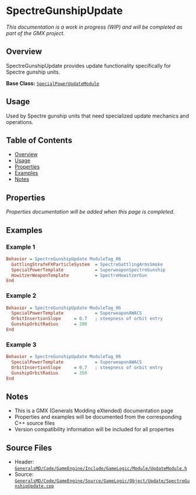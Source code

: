 # SpectreGunshipUpdate

*This documentation is a work in progress (WIP) and will be completed as part of the GMX project.*

## Overview

SpectreGunshipUpdate provides update functionality specifically for Spectre gunship units.

**Base Class:** [`SpecialPowerUpdateModule`](../../GeneralsMD/Code/GameEngine/Include/GameLogic/Module/SpecialPowerUpdateModule.h)

## Usage

Used by Spectre gunship units that need specialized update mechanics and operations.

## Table of Contents

- [Overview](#overview)
- [Usage](#usage)
- [Properties](#properties)
- [Examples](#examples)
- [Notes](#notes)

## Properties

*Properties documentation will be added when this page is completed.*

## Examples

### Example 1
```ini
Behavior = SpectreGunshipUpdate ModuleTag_06
  GattlingStrafeFXParticleSystem  = SpectreGattlingArmsSmoke
  SpecialPowerTemplate            = SuperweaponSpectreGunship
  HowitzerWeaponTemplate          = SpectreHowitzerGun
End
```

### Example 2
```ini
Behavior = SpectreGunshipUpdate ModuleTag_06
  SpecialPowerTemplate            = SuperweaponAWACS
  OrbitInsertionSlope     = 0.7   ; steepness of orbit entry
  GunshipOrbitRadius      = 300
End
```

### Example 3
```ini
Behavior = SpectreGunshipUpdate ModuleTag_06
  SpecialPowerTemplate            = SuperweaponAWACS
  OrbitInsertionSlope     = 0.7   ; steepness of orbit entry
  GunshipOrbitRadius      = 350
End
```

## Notes

- This is a GMX (Generals Modding eXtended) documentation page
- Properties and examples will be documented from the corresponding C++ source files
- Version compatibility information will be included for all properties

## Source Files

- Header: [`GeneralsMD/Code/GameEngine/Include/GameLogic/Module/UpdateModule.h`](../../GeneralsMD/Code/GameEngine/Include/GameLogic/Module/UpdateModule.h)
- Source: [`GeneralsMD/Code/GameEngine/Source/GameLogic/Object/Update/SpectreGunshipUpdate.cpp`](../../GeneralsMD/Code/GameEngine/Source/GameLogic/Object/Update/SpectreGunshipUpdate.cpp)
